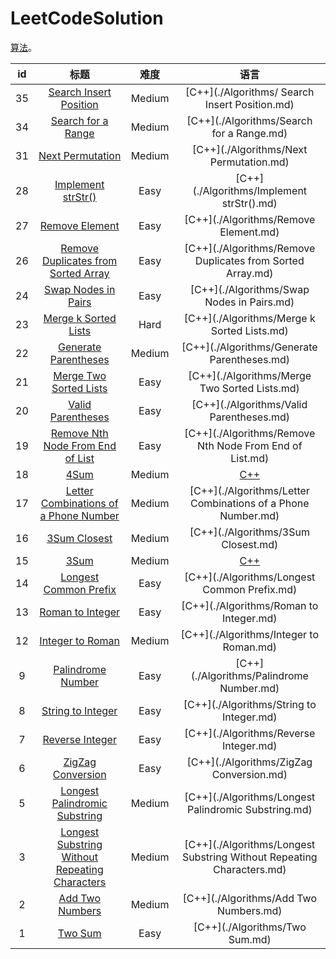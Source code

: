 
LeetCodeSolution
=================
[算法](https://leetcode.com/problemset/algorithms/)。

|id|标题|难度|语言|
|:--:|:--:|:--:|:--:|
|35|[ Search Insert Position](https://leetcode.com/problems/-search-insert-position)|Medium|[C++](./Algorithms/ Search Insert Position.md)|
|34|[Search for a Range](https://leetcode.com/problems/search-for-a-range)|Medium|[C++](./Algorithms/Search for a Range.md)|
|31|[Next Permutation](https://leetcode.com/problems/next-permutation)|Medium|[C++](./Algorithms/Next Permutation.md)|
|28|[Implement strStr()](https://leetcode.com/problems/implement-strstr())|Easy|[C++](./Algorithms/Implement strStr().md)|
|27|[Remove Element](https://leetcode.com/problems/remove-element)|Easy|[C++](./Algorithms/Remove Element.md)|
|26|[Remove Duplicates from Sorted Array](https://leetcode.com/problems/remove-duplicates-from-sorted-array)|Easy|[C++](./Algorithms/Remove Duplicates from Sorted Array.md)|
|24|[Swap Nodes in Pairs](https://leetcode.com/problems/swap-nodes-in-pairs)|Easy|[C++](./Algorithms/Swap Nodes in Pairs.md)|
|23|[Merge k Sorted Lists](https://leetcode.com/problems/merge-k-sorted-lists)|Hard|[C++](./Algorithms/Merge k Sorted Lists.md)|
|22|[Generate Parentheses](https://leetcode.com/problems/generate-parentheses)|Medium|[C++](./Algorithms/Generate Parentheses.md)|
|21|[Merge Two Sorted Lists](https://leetcode.com/problems/merge-two-sorted-lists)|Easy|[C++](./Algorithms/Merge Two Sorted Lists.md)|
|20|[Valid Parentheses](https://leetcode.com/problems/valid-parentheses)|Easy|[C++](./Algorithms/Valid Parentheses.md)|
|19|[Remove Nth Node From End of List](https://leetcode.com/problems/remove-nth-node-from-end-of-list)|Easy|[C++](./Algorithms/Remove Nth Node From End of List.md)|
|18|[4Sum](https://leetcode.com/problems/4sum)|Medium|[C++](./Algorithms/4Sum.md)|
|17|[Letter Combinations of a Phone Number](https://leetcode.com/problems/letter-combinations-of-a-phone-number)|Medium|[C++](./Algorithms/Letter Combinations of a Phone Number.md)|
|16|[3Sum Closest](https://leetcode.com/problems/3sum-closest)|Medium|[C++](./Algorithms/3Sum Closest.md)|
|15|[3Sum](https://leetcode.com/problems/3sum)|Medium|[C++](./Algorithms/3Sum.md)|
|14|[Longest Common Prefix](https://leetcode.com/problems/longest-common-prefix)|Easy|[C++](./Algorithms/Longest Common Prefix.md)|
|13|[Roman to Integer](https://leetcode.com/problems/roman-to-integer)|Easy|[C++](./Algorithms/Roman to Integer.md)|
|12|[Integer to Roman](https://leetcode.com/problems/integer-to-roman)|Medium|[C++](./Algorithms/Integer to Roman.md)|
|9|[Palindrome Number](https://leetcode.com/problems/palindrome-number)|Easy|[C++](./Algorithms/Palindrome Number.md)|
|8|[String to Integer](https://leetcode.com/problems/string-to-integer)|Easy|[C++](./Algorithms/String to Integer.md)|
|7|[Reverse Integer](https://leetcode.com/problems/reverse-integer)|Easy|[C++](./Algorithms/Reverse Integer.md)|
|6|[ZigZag Conversion](https://leetcode.com/problems/zigzag-conversion)|Easy|[C++](./Algorithms/ZigZag Conversion.md)|
|5|[Longest Palindromic Substring](https://leetcode.com/problems/longest-palindromic-substring)|Medium|[C++](./Algorithms/Longest Palindromic Substring.md)|
|3|[Longest Substring Without Repeating Characters](https://leetcode.com/problems/longest-substring-without-repeating-characters)|Medium|[C++](./Algorithms/Longest Substring Without Repeating Characters.md)|
|2|[Add Two Numbers](https://leetcode.com/problems/add-two-numbers)|Medium|[C++](./Algorithms/Add Two Numbers.md)|
|1|[Two Sum](https://leetcode.com/problems/two-sum)|Easy|[C++](./Algorithms/Two Sum.md)|
